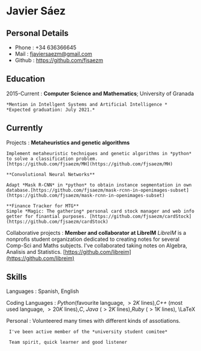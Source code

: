 Javier Sáez
============

Personal Details
------------------
- Phone : +34 636366645
- Mail  : fjaviersaezm@gmail.com
- Github : https://github.com/fjsaezm


Education
---------

2015-Current
:   **Computer Science and Mathematics**; University of Granada

    *Mention in Intellgent Systems and Artificial Intelligence *
    *Expected graduation: July 2021.*
    
Currently
----------

Projects
:   **Metaheuristics and genetic algorithms**

    Implement metaheuristic techniques and genetic algorithms in *python* to solve a classification problem.
    [https://github.com/fjsaezm/MH](https://github.com/fjsaezm/MH)
    
    **Convolutional Neural Networks**
    
    Adapt *Mask R-CNN* in *python* to obtain instance segmentation in own database.[https://github.com/fjsaezm/mask-rcnn-in-openimages-subset](https://github.com/fjsaezm/mask-rcnn-in-openimages-subset)
    
    **Finance Tracker for MTG**
    Simple *Magic: The gathering* personal card stock manager and web info getter for finantial purposes. [https://github.com/fjsaezm/cardStock](https://github.com/fjsaezm/cardStock)
 
Collaborative projects
:    **Member and collaborator at LibreIM**
    *LibreIM* is a nonprofis student organization dedicated to creating notes for several Comp-Sci and Maths subjects. I've collaborated taking notes on Algebra, Analisis and Statistics.
    [https://github.com/libreim](https://github.com/libreim)
    



Skills
--------------------

Languages
:    Spanish, English

Coding Languages
:    *Python*(favourite language, $>2K$ lines),*C++* (most used language, $>20K$ lines),*C*,
     *Java* ($>2K$ lines),*Ruby* ($>1K$ lines), \LaTeX

Personal
:    Volunteered many times with different kinds of assotiations. 
     
     I've been active member of the *university student comitee*
     
     Team spirit, quick learner and good listener

